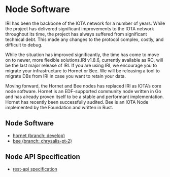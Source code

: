 # Node Software


IRI has been the backbone of the IOTA network for a number of years. While the project has delivered significant improvements to the IOTA network throughout its time, the project has always suffered from significant technical debt. This made any changes to the protocol complex, costly, and difficult to debug.

While the situation has improved significantly, the time has come to move on to newer, more flexible solutions.IRI v1.8.6, currently available as RC, will be the last major release of IRI. If you are using IRI, we encourage you to migrate your infrastructure to Hornet or Bee. We will be releasing a tool to migrate DBs from IRI in case you want to retain your data.  

Moving forward, the Hornet and Bee nodes has replaced IRI as IOTA’s core node software. Hornet is an EDF-supported community node written in Go and has already proven itself to be a stable and performant implementation. Hornet has recently been successfully audited. Bee is an IOTA Node implemented by the Foundation and written in Rust.  

## Node Software
- [hornet (branch: develop)](https://github.com/gohornet/hornet/tree/develop)
- [bee (branch: chrysalis-pt-2)](https://github.com/iotaledger/bee/tree/chrysalis-pt-2)

## Node API Specification
- [rest-api specification](https://github.comeditor.swagger.io/?url=https://raw.githubusercontent.com/rufsam/protocol-rfcs/master/text/0026-rest-api/rest-api.yaml)
